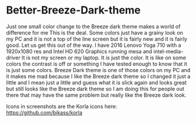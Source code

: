 # Better-Breeze-Dark-theme
Just one small color change to the Breeze dark theme makes a world of difference for me
This is the deal.
Some colors just have a grainy look on my PC and it is not a top of the line screen but it is fairly new and it is fairly good.
Let us get this out of the way.
I have 2016 Lenovo Yoga 710 with a 1920x1080 res and Intel HD 620 Graphics running mesa and intel-media-driver
It is not my screen or my laptop.
It is just the color. It is like on some colors the contrast is off or something I have tested enough to know that it is just some 
colors. Breeze Dark theme is one of those colors on my PC and it makes me mad because I like the Breeze dark theme so I changed it just
a little and I mean just a little and guess what it is slick again and looks great but still looks like the Breeze dark theme so I am 
doing this for people out there that may have the same problem but really like the Breeze dark look. 

Icons in screenshots are the Korla icons here:
https://github.com/bikass/korla
